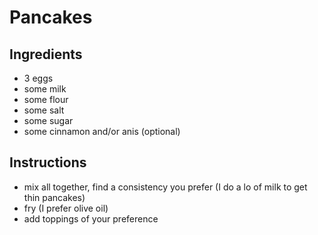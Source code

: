 # Pancakes

## Ingredients

- 3 eggs
- some milk
- some flour
- some salt
- some sugar
- some cinnamon and/or anis (optional)


## Instructions

- mix all together, find a consistency you prefer (I do a lo of milk to get thin pancakes)
- fry (I prefer olive oil)
- add toppings of your preference
